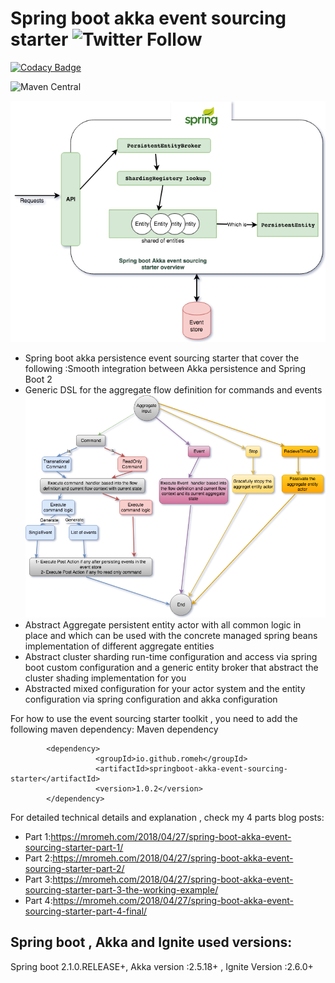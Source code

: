 
# Spring boot akka event sourcing starter ![Twitter Follow](https://img.shields.io/twitter/follow/mromeh.svg?style=social)

[![Codacy Badge](https://api.codacy.com/project/badge/Grade/e1167d854e8b40928e4fef24788d31c2)](https://app.codacy.com/app/Romeh/spring-boot-akka-event-sourcing-starter?utm_source=github.com&utm_medium=referral&utm_content=Romeh/spring-boot-akka-event-sourcing-starter&utm_campaign=Badge_Grade_Dashboard)

![Maven Central](https://img.shields.io/nexus/r/https/oss.sonatype.org/io.github.romeh/springboot-akka-event-sourcing-starter.svg?style=flat)

![alt text](images/FlowContext.png)

- Spring boot akka persistence event sourcing starter that cover the following :Smooth integration between Akka persistence and Spring Boot 2
- Generic DSL for the aggregate flow definition for commands and events
![alt text](images/AggregateFlow.png)
- Abstract Aggregate persistent entity actor with all common logic in place and which can be used with the concrete managed spring beans implementation of different aggregate entities
- Abstract cluster sharding run-time configuration and access via spring boot custom configuration and a generic entity broker that abstract the cluster shading implementation for you
- Abstracted mixed configuration for your actor system and the entity configuration via spring configuration and akka configuration


For how to use the event sourcing starter toolkit , you need to add the following maven dependency:
Maven dependency 
````
        <dependency>
                   <groupId>io.github.romeh</groupId>
                   <artifactId>springboot-akka-event-sourcing-starter</artifactId>
                   <version>1.0.2</version>
        </dependency>
````


For detailed technical details and explanation , check my 4 parts blog posts: 

- Part 1:https://mromeh.com/2018/04/27/spring-boot-akka-event-sourcing-starter-part-1/
- Part 2:https://mromeh.com/2018/04/27/spring-boot-akka-event-sourcing-starter-part-2/
- Part 3:https://mromeh.com/2018/04/27/spring-boot-akka-event-sourcing-starter-part-3-the-working-example/ 
- Part 4:https://mromeh.com/2018/04/27/spring-boot-akka-event-sourcing-starter-part-4-final/ 


Spring boot , Akka and Ignite used versions:
--------------

Spring boot 2.1.0.RELEASE+, Akka version :2.5.18+ , Ignite Version :2.6.0+
